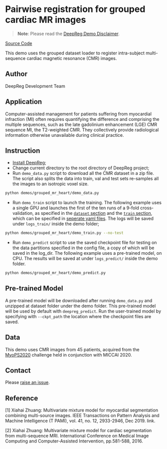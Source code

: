 # Pairwise registration for grouped cardiac MR images

> **Note**: Please read the
> [DeepReg Demo Disclaimer](introduction.html#demo-disclaimer).

[Source Code](https://github.com/DeepRegNet/DeepReg/tree/main/demos/grouped_mr_heart)

This demo uses the grouped dataset loader to register intra-subject multi-sequence
cardiac magnetic resonance (CMR) images.

## Author

DeepReg Development Team

## Application

Computer-assisted management for patients suffering from myocardial infraction (MI)
often requires quantifying the difference and comprising the multiple sequences, such as
the late gadolinium enhancement (LGE) CMR sequence MI, the T2-weighted CMR. They
collectively provide radiological information otherwise unavailable during clinical
practice.

## Instruction

- [Install DeepReg](https://deepreg.readthedocs.io/en/latest/getting_started/install.html);
- Change current directory to the root directory of DeepReg project;
- Run `demo_data.py` script to download all the CMR dataset in a zip file. The script
  also splits the data into train, val and test sets re-samples all the images to an
  isotropic voxel size.

```bash
python demos/grouped_mr_heart/demo_data.py
```

- Run `demo_train` script to launch the training. The following example uses a single
  GPU and launches the first of the ten runs of a 9-fold cross-validation, as specified
  in the [`dataset` section](./grouped_mr_heart.yaml) and the
  [`train` section](./grouped_mr_heart.yaml), which can be specified in
  [seperate yaml files](https://deepregnet.github.io/DeepReg/#/tutorial_experiment?id=cross-validation).
  The logs will be saved under `logs_train/` inside the demo folder;

```bash
python demos/grouped_mr_heart/demo_train.py --no-test
```

- Run `demo_predict` script to use the saved checkpoint file for testing on the data
  partitions specified in the config file, a copy of which will be saved in the log_dir.
  The following example uses a pre-trained model, on CPU. The results will be saved at
  under `logs_predict/` inside the demo folder.

```bash
python demos/grouped_mr_heart/demo_predict.py
```

## Pre-trained Model

A pre-trained model will be downloaded after running `demo_data.py` and unzipped at
dataset folder under the demo folder. This pre-trained model will be used by default
with `deepreg_predict`. Run the user-trained model by specifying with `--ckpt_path` the
location where the checkpoint files are saved.

## Data

This demo uses CMR images from 45 patients, acquired from the
[MyoPS2020](http://www.sdspeople.fudan.edu.cn/zhuangxiahai/0/MyoPS20/) challenge held in
conjunction with MICCAI 2020.

## Contact

Please [raise an issue](https://github.com/DeepRegNet/DeepReg/issues/new/choose).

## Reference

[1] Xiahai Zhuang: Multivariate mixture model for myocardial segmentation combining
multi-source images. IEEE Transactions on Pattern Analysis and Machine Intelligence (T
PAMI), vol. 41, no. 12, 2933-2946, Dec 2019. link.

[2] Xiahai Zhuang: Multivariate mixture model for cardiac segmentation from
multi-sequence MRI. International Conference on Medical Image Computing and
Computer-Assisted Intervention, pp.581-588, 2016.
